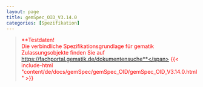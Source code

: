 ```yaml
---
layout: page
title: gemSpec_OID_V3.14.0
categories: [Spezifikation]
---
```

> <span style="color:red">**Testdaten!<br>Die verbindliche Spezifikationsgrundlage für gematik Zulassungsobjekte finden Sie auf https://fachportal.gematik.de/dokumentensuche**</span>
{{< include-html "content/de/docs/gemSpec/gemSpec_OID/gemSpec_OID_V3.14.0.html" >}}
